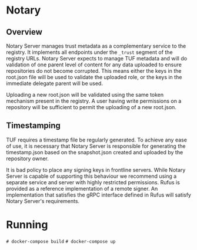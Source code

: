 # Notary

## Overview

Notary Server manages trust metadata as a complementary service to the registry.
It implements all endpoints under the `_trust` segment of the registry URLs.
Notary Server expects to manage TUF metadata and will do validation of one parent
level of content for any data uploaded to ensure repositories do not become
corrupted. This means either the keys in the root.json file will be used to
validate the uploaded role, or the keys in the immediate delegate parent will
be used.

Uploading a new root.json will be validated using the same token mechanism
present in the registry. A user having write permissions on a repository
will be sufficient to permit the uploading of a new root.json.

## Timestamping

TUF requires a timestamp file be regularly generated. To achieve any ease
of use, it is necessary that Notary Server is responsible for generating the
timestamp.json based on the snapshot.json created and uploaded by the
repository owner.

It is bad policy to place any signing keys in frontline servers. While
Notary Server is capable of supporting this behaviour we recommend using a
separate service and server with highly restricted permissions. Rufus
is provided as a reference implementation of a remote signer. An
implementation that satisfies the gRPC interface defined in Rufus will
satisfy Notary Server's requirements.

# Running

`# docker-compose build`
`# docker-compose up`
